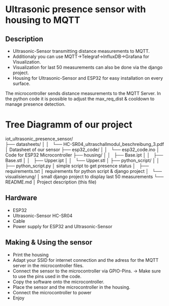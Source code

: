 # Ultrasonic presence sensor with housing to MQTT


## Description

* Ultrasonic-Sensor transmitting distance measurements to MQTT.
* Additionaly you can use MQTT->Telegraf->InfluxDB->Grafana for Visualization.
* Visualization for last 50 measurements can also be done via the django project.
* Housing for Ultrasonic-Sensor and ESP32 for easy installation on every surface.

The microcontroller sends distance measurements to the MQTT Server. 
In the python code it is possible to adjust the max_req_dist & cooldown to manage presence detection.

# Tree Diagramm of our project
iot_ultrasonic_presence_sensor/                             
├── datasheets/                                            │
│   └── HC-SR04_ultraschallmodul_beschreibung_3.pdf        │ Datasheet of our sensor
├── esp32_code/                                            │
│   └── esp32_code.ino                                     │ Code for ESP32 Microcontroller
├── housing/                                               │
│   ├── Base.ipt                                           │
│   ├── Base.stl                                           │
│   ├── Upper.ipt                                          │
│   └── Upper.stl                                          │
├── python_script/                                         │
│   ├── python_script.py                                   │ simple script to get presence status
│   ├── requirements.txt                                   │ requirements for python script & django project
│   └── visualisierung/                                    │ small django project to display last 50 measurements
└── README.md                                              │ Project description (this file)



## Hardware

* ESP32
* Ultrasonic-Sensor HC-SR04
* Cable
* Power supply for ESP32 and Ultrasonic-Sensor 


## Making & Using the sensor

* Print the housing
* Adapt your SSID for internet connection and the adress for the MQTT server in the microcontroller files.
* Connect the sensor to the microcontroller via GPIO-Pins. -> Make sure to use the pins used in the code.
* Copy the software onto the microcontroller.
* Place the sensor and the microcontroller in the housing.
* Connect the microcontroller to power
* Enjoy

